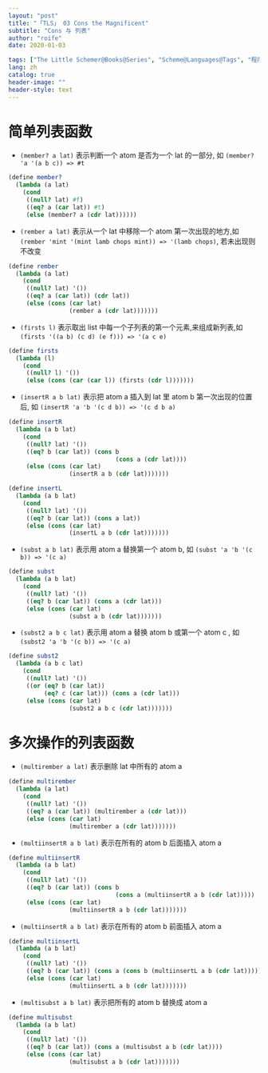 ```yaml
---
layout: "post"
title: "「TLS」 03 Cons the Magnificent"
subtitle: "Cons 与 列表"
author: "roife"
date: 2020-01-03

tags: ["The Little Schemer@Books@Series", "Scheme@Languages@Tags", "程序语言理论@Tags@Tags"]
lang: zh
catalog: true
header-image: ""
header-style: text
---
```


# 简单列表函数

- `(member? a lat)` 表示判断一个 atom 是否为一个 lat 的一部分, 如 `(member? 'a '(a b c)) => #t`

``` scheme
(define member?
  (lambda (a lat)
    (cond
     ((null? lat) #f)
     ((eq? a (car lat)) #t)
     (else (member? a (cdr lat))))))
```

- `(rember a lat)` 表示从一个 lat 中移除一个 atom 第一次出现的地方,如 `(rember 'mint '(mint lamb chops mint)) => '(lamb chops)`, 若未出现则不改变

``` scheme
(define rember
  (lambda (a lat)
    (cond
     ((null? lat) '())
     ((eq? a (car lat)) (cdr lat))
     (else (cons (car lat)
                 (rember a (cdr lat)))))))
```

- `(firsts l)` 表示取出 list 中每一个子列表的第一个元素,来组成新列表,如 `(firsts '((a b) (c d) (e f))) => '(a c e)`

``` scheme
(define firsts
  (lambda (l)
    (cond
     ((null? l) '())
     (else (cons (car (car l)) (firsts (cdr l)))))))
```

- `(insertR a b lat)` 表示把 atom a 插入到 lat 里 atom b 第一次出现的位置后, 如 `(insertR 'a 'b '(c d b)) => '(c d b a)`

``` scheme
(define insertR
  (lambda (a b lat)
    (cond
     ((null? lat) '())
     ((eq? b (car lat)) (cons b
                              (cons a (cdr lat))))
     (else (cons (car lat)
                 (insertR a b (cdr lat)))))))
```

``` scheme
(define insertL
  (lambda (a b lat)
    (cond
     ((null? lat) '())
     ((eq? b (car lat)) (cons a lat))
     (else (cons (car lat)
                 (insertL a b (cdr lat)))))))
```

- `(subst a b lat)` 表示用 atom a 替换第一个 atom b, 如 `(subst 'a 'b '(c b)) => '(c a)`

``` scheme
(define subst
  (lambda (a b lat)
    (cond
     ((null? lat) '())
     ((eq? b (car lat)) (cons a (cdr lat)))
     (else (cons (car lat)
                 (subst a b (cdr lat)))))))
```

- `(subst2 a b c lat)` 表示用 atom a 替换 atom b 或第一个 atom c , 如 `(subst2 'a 'b '(c b)) => '(c a)`

``` scheme
(define subst2
  (lambda (a b c lat)
    (cond
     ((null? lat) '())
     ((or (eq? b (car lat))
          (eq? c (car lat))) (cons a (cdr lat)))
     (else (cons (car lat)
                 (subst2 a b c (cdr lat)))))))
```

# 多次操作的列表函数

- `(multirember a lat)` 表示删除 lat 中所有的 atom a

``` scheme
(define multirember
  (lambda (a lat)
    (cond
     ((null? lat) '())
     ((eq? a (car lat)) (multirember a (cdr lat)))
     (else (cons (car lat)
                 (multirember a (cdr lat)))))))
```

- `(multiinsertR a b lat)` 表示在所有的 atom b 后面插入 atom a

``` scheme
(define multiinsertR
  (lambda (a b lat)
    (cond
     ((null? lat) '())
     ((eq? b (car lat)) (cons b
                              (cons a (multiinsertR a b (cdr lat)))))
     (else (cons (car lat)
                 (multiinsertR a b (cdr lat)))))))
```

- `(multiinsertR a b lat)` 表示在所有的 atom b 前面插入 atom a

``` scheme
(define multiinsertL
  (lambda (a b lat)
    (cond
     ((null? lat) '())
     ((eq? b (car lat)) (cons a (cons b (multiinsertL a b (cdr lat))))) ; 注意这个地方
     (else (cons (car lat)
                 (multiinsertL a b (cdr lat)))))))
```

- `(multisubst a b lat)` 表示把所有的 atom b 替换成 atom a

``` scheme
(define multisubst
  (lambda (a b lat)
    (cond
     ((null? lat) '())
     ((eq? b (car lat)) (cons a (multisubst a b (cdr lat))))
     (else (cons (car lat)
                 (multisubst a b (cdr lat)))))))
```
